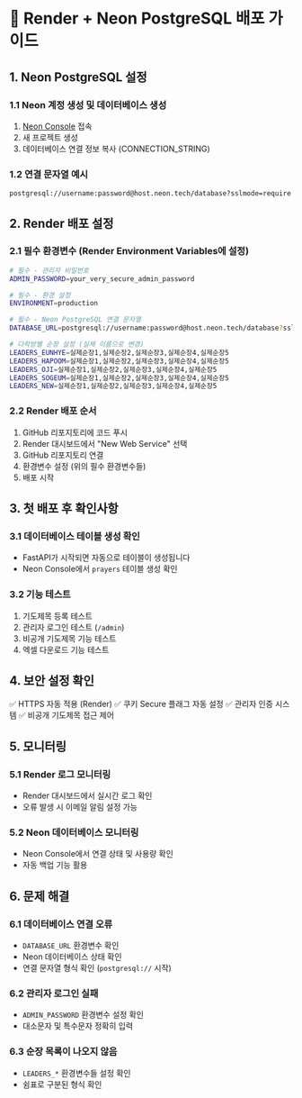 # 🚀 Render + Neon PostgreSQL 배포 가이드

## 1. Neon PostgreSQL 설정

### 1.1 Neon 계정 생성 및 데이터베이스 생성

1. [Neon Console](https://console.neon.tech/) 접속
2. 새 프로젝트 생성
3. 데이터베이스 연결 정보 복사 (CONNECTION_STRING)

### 1.2 연결 문자열 예시

```
postgresql://username:password@host.neon.tech/database?sslmode=require
```

## 2. Render 배포 설정

### 2.1 필수 환경변수 (Render Environment Variables에 설정)

```bash
# 필수 - 관리자 비밀번호
ADMIN_PASSWORD=your_very_secure_admin_password

# 필수 - 환경 설정
ENVIRONMENT=production

# 필수 - Neon PostgreSQL 연결 문자열
DATABASE_URL=postgresql://username:password@host.neon.tech/database?sslmode=require

# 다락방별 순장 설정 (실제 이름으로 변경)
LEADERS_EUNHYE=실제순장1,실제순장2,실제순장3,실제순장4,실제순장5
LEADERS_HAPOOM=실제순장1,실제순장2,실제순장3,실제순장4,실제순장5
LEADERS_OJI=실제순장1,실제순장2,실제순장3,실제순장4,실제순장5
LEADERS_SOGEUM=실제순장1,실제순장2,실제순장3,실제순장4,실제순장5
LEADERS_NEW=실제순장1,실제순장2,실제순장3,실제순장4,실제순장5
```

### 2.2 Render 배포 순서

1. GitHub 리포지토리에 코드 푸시
2. Render 대시보드에서 "New Web Service" 선택
3. GitHub 리포지토리 연결
4. 환경변수 설정 (위의 필수 환경변수들)
5. 배포 시작

## 3. 첫 배포 후 확인사항

### 3.1 데이터베이스 테이블 생성 확인

- FastAPI가 시작되면 자동으로 테이블이 생성됩니다
- Neon Console에서 `prayers` 테이블 생성 확인

### 3.2 기능 테스트

1. 기도제목 등록 테스트
2. 관리자 로그인 테스트 (`/admin`)
3. 비공개 기도제목 기능 테스트
4. 엑셀 다운로드 기능 테스트

## 4. 보안 설정 확인

✅ HTTPS 자동 적용 (Render)
✅ 쿠키 Secure 플래그 자동 설정
✅ 관리자 인증 시스템
✅ 비공개 기도제목 접근 제어

## 5. 모니터링

### 5.1 Render 로그 모니터링

- Render 대시보드에서 실시간 로그 확인
- 오류 발생 시 이메일 알림 설정 가능

### 5.2 Neon 데이터베이스 모니터링

- Neon Console에서 연결 상태 및 사용량 확인
- 자동 백업 기능 활용

## 6. 문제 해결

### 6.1 데이터베이스 연결 오류

- `DATABASE_URL` 환경변수 확인
- Neon 데이터베이스 상태 확인
- 연결 문자열 형식 확인 (`postgresql://` 시작)

### 6.2 관리자 로그인 실패

- `ADMIN_PASSWORD` 환경변수 설정 확인
- 대소문자 및 특수문자 정확히 입력

### 6.3 순장 목록이 나오지 않음

- `LEADERS_*` 환경변수들 설정 확인
- 쉼표로 구분된 형식 확인
